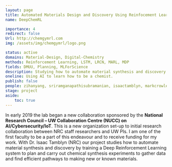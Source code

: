 ```yaml
---
layout: page
title: Automated Materials Design and Discovery Using Reinfocement Learning
name: DeepChemRL

importance: 4
redirect: false
Url: http://chemgymrl.com
img: /assets/img/chemgymrl/logo.png

status: active
domains: Material-Design, Digital-Chemistry
methods: Reinforcement Learning, LSTM, LRCN, MARL, MDP
fields: DMUU, Planning, MLForScience
description: Studying how to automate material synthesis and discovery by training a Deep Reinforcement Learning system to plan and carry out chemical synthesis experiments to gather data and find efficient pathways to making new or known materials.
oneline: Using AI to learn how to be a chemist.
publish: false
people: zihanyang, sriramganapathisubramanian, isaactamblyn, markcrowley
stage: project
aside: 
    toc: true
---
```

In early 2019 the lab began a new collaboration sponsored by the **National Research Council – UW Collaboration Centre (NUCC) on AI/Cybersecurity/IoT**. This is a new organization set-up to initial research collaboration between NRC staff researchers and UW PIs. I am one of the first faculty to be a part of this endeavour and to receive funding for my work. With Dr. Isaac Tamblyn (NRC) our project studies how to automate material synthesis and discovery by training a Deep Reinforcement Learning system to plan and carry out chemical synthesis experiments to gather data and find efficient pathways to making new or known materials.

